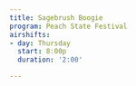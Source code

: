 ```yaml
---
title: Sagebrush Boogie
program: Peach State Festival
airshifts:
- day: Thursday
  start: 8:00p
  duration: '2:00'

---
```

